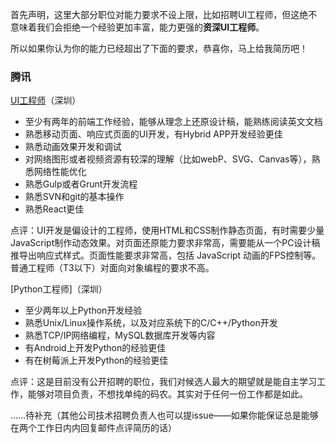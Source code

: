 首先声明，这里大部分职位对能力要求不设上限，比如招聘UI工程师，但这绝不意味着我们会拒绝一个经验更加丰富，能力更强的**资深UI工程师**。

所以如果你认为你的能力已经超出了下面的要求，恭喜你，马上给我简历吧！

### 腾讯

[UI工程师](https://isux.tencent.com/recruit)（深圳）

- 至少有两年的前端工作经验，能够从理念上还原设计稿，能熟练阅读英文文档
- 熟悉移动页面、响应式页面的UI开发，有Hybrid APP开发经验更佳
- 熟悉动画效果开发和调试
- 对网络图形或者视频资源有较深的理解（比如webP、SVG、Canvas等），熟悉网络性能优化
- 熟悉Gulp或者Grunt开发流程
- 熟悉SVN和git的基本操作
- 熟悉React更佳

点评：UI开发是偏设计的工程师，使用HTML和CSS制作静态页面，有时需要少量JavaScript制作动态效果。对页面还原能力要求非常高，需要能从一个PC设计稿推导出响应式样式。页面性能要求非常高，包括 JavaScript 动画的FPS控制等。普通工程师（T3以下）对面向对象编程的要求不高。

[Python工程师]（深圳）

- 至少两年以上Python开发经验
- 熟悉Unix/Linux操作系统，以及对应系统下的C/C++/Python开发
- 熟悉TCP/IP网络编程，MySQL数据库开发等内容
- 有Android上开发Python的经验更佳
- 有在树莓派上开发Python的经验更佳

点评：这是目前没有公开招聘的职位，我们对候选人最大的期望就是能自主学习工作，能够对项目负责，不想找单纯的码农。其实对于任何一份工作都是如此。

……待补充（其他公司技术招聘负责人也可以提issue——如果你能保证总是能够在两个工作日内内回复邮件点评简历的话）
